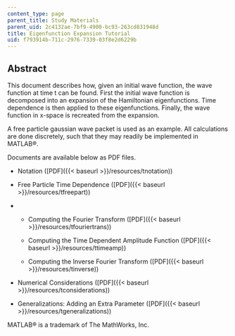 ```yaml
---
content_type: page
parent_title: Study Materials
parent_uid: 2c4132ae-7bf9-4900-bc93-263cd831948d
title: Eigenfunction Expansion Tutorial
uid: f793914b-711c-2976-7339-03f8e2d6229b
---
```


Abstract
--------

This document describes how, given an initial wave function, the wave function at time t can be found. First the initial wave function is decomposed into an expansion of the Hamiltonian eigenfunctions. Time dependence is then applied to these eigenfunctions. Finally, the wave function in x-space is recreated from the expansion.

A free particle gaussian wave packet is used as an example. All calculations are done discretely, such that they may readily be implemented in MATLAB®.

Documents are available below as PDF files.

*   Notation ([PDF]({{< baseurl >}}/resources/tnotation))

*   Free Particle Time Dependence ([PDF]({{< baseurl >}}/resources/tfreepart))
*   *   Computing the Fourier Transform ([PDF]({{< baseurl >}}/resources/tfouriertrans))
    
    *   Computing the Time Dependent Amplitude Function ([PDF]({{< baseurl >}}/resources/ttimeamp))
    
    *   Computing the Inverse Fourier Transform ([PDF]({{< baseurl >}}/resources/tinverse))
    
*   Numerical Considerations ([PDF]({{< baseurl >}}/resources/tconsiderations))

*   Generalizations: Adding an Extra Parameter ([PDF]({{< baseurl >}}/resources/tgeneralizations))

MATLAB® is a trademark of The MathWorks, Inc.
